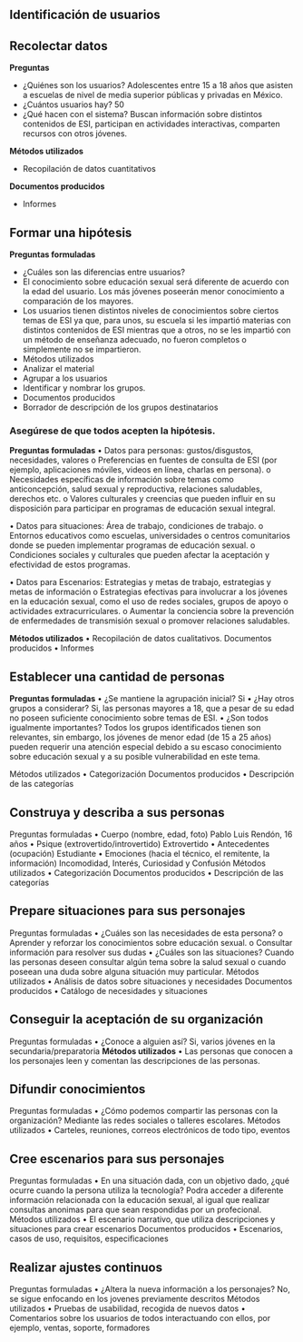 ## Identificación de usuarios
## **Recolectar datos**
   **Preguntas**
* ¿Quiénes son los usuarios?
Adolescentes entre 15 a 18 años que asisten a escuelas de nivel de media superior públicas y privadas en México.
* ¿Cuántos usuarios hay? 
50
* ¿Qué hacen con el sistema?
Buscan información sobre distintos contenidos de ESI, participan en actividades interactivas, comparten recursos con otros jóvenes.

**Métodos utilizados**
* Recopilación de datos cuantitativos

**Documentos producidos**
* Informes

##	Formar una hipótesis

**Preguntas formuladas**
* ¿Cuáles son las diferencias entre usuarios?
* El conocimiento sobre educación sexual será diferente de acuerdo con la edad del usuario. Los más jóvenes poseerán menor conocimiento a comparación de los mayores.
* Los usuarios tienen distintos niveles de conocimientos sobre ciertos temas de ESI ya que, para unos, su escuela si les impartió materias con distintos contenidos de ESI mientras que a otros, no se les impartió con un método de enseñanza adecuado, no fueron completos o simplemente no se impartieron. 
* Métodos utilizados
* 	Analizar el material
* 	Agrupar a los usuarios
* 	Identificar y nombrar los grupos.
* Documentos producidos
* 	Borrador de descripción de los grupos destinatarios




### Asegúrese de que todos acepten la hipótesis.
**Preguntas formuladas**
•	Datos para personas: gustos/disgustos, necesidades, valores
o	Preferencias en fuentes de consulta de ESI (por ejemplo, aplicaciones móviles, videos en línea, charlas en persona).
o	Necesidades específicas de información sobre temas como anticoncepción, salud sexual y reproductiva, relaciones saludables, derechos etc.
o	Valores culturales y creencias que pueden influir en su disposición para participar en programas de educación sexual integral.

•	Datos para situaciones: Área de trabajo, condiciones de trabajo.
o	Entornos educativos como escuelas, universidades o centros comunitarios donde se pueden implementar programas de educación sexual.
o	Condiciones sociales y culturales que pueden afectar la aceptación y efectividad de estos programas.

•	Datos para Escenarios: Estrategias y metas de trabajo, estrategias y metas de información
o	Estrategias efectivas para involucrar a los jóvenes en la educación sexual, como el uso de redes sociales, grupos de apoyo o actividades extracurriculares.
o	Aumentar la conciencia sobre la prevención de enfermedades de transmisión sexual o promover relaciones saludables.



**Métodos utilizados**
•	Recopilación de datos cualitativos.
Documentos producidos
•	Informes

## Establecer una cantidad de personas
**Preguntas formuladas**
•	¿Se mantiene la agrupación inicial?
Si
•	¿Hay otros grupos a considerar?
Si, las personas mayores a 18, que a pesar de su edad no poseen suficiente conocimiento sobre temas de ESI. 
•	¿Son todos igualmente importantes?
Todos los grupos identificados tienen son relevantes, sin embargo, los jóvenes de menor edad (de 15 a 25 años) pueden requerir una atención especial debido a su escaso conocimiento sobre educación sexual y a su posible vulnerabilidad en este tema.

Métodos utilizados
•	Categorización
Documentos producidos
•	Descripción de las categorías
## Construya y describa a sus personas
Preguntas formuladas
•	Cuerpo (nombre, edad, foto)
Pablo Luis Rendón, 16 años
•	Psique (extrovertido/introvertido)
Extrovertido 
•	Antecedentes (ocupación)
Estudiante
•	Emociones (hacia el técnico, el remitente, la información)
Incomodidad, Interés, Curiosidad y Confusión
Métodos utilizados
•	Categorización
Documentos producidos
•	Descripción de las categorías

##	Prepare situaciones para sus personajes
Preguntas formuladas
•	¿Cuáles son las necesidades de esta persona?
o	Aprender y reforzar los conocimientos sobre educación sexual.
o	Consultar información para resolver sus dudas
•	¿Cuáles son las situaciones?
Cuando las personas deseen consultar algún tema sobre la salud sexual o cuando poseean una duda sobre alguna situación muy particular.
Métodos utilizados
•	Análisis de datos sobre situaciones y necesidades
Documentos producidos
•	Catálogo de necesidades y situaciones

## Conseguir la aceptación de su organización
Preguntas formuladas
•	¿Conoce a alguien así?
Si, varios jóvenes en la secundaria/preparatoria
**Métodos utilizados**
•	Las personas que conocen a los personajes leen y comentan las descripciones de las personas.

## Difundir conocimientos
Preguntas formuladas
•	¿Cómo podemos compartir las personas con la organización?
Mediante las redes sociales o talleres escolares.
Métodos utilizados
•	Carteles, reuniones, correos electrónicos de todo tipo, eventos

## Cree escenarios para sus personajes
Preguntas formuladas
•	En una situación dada, con un objetivo dado, ¿qué ocurre cuando la persona utiliza la tecnología?
Podra acceder a diferente información relacionada con la educación sexual, al igual que realizar consultas anonimas para que sean respondidas por un profecional.
Métodos utilizados
•	El escenario narrativo, que utiliza descripciones y situaciones para crear escenarios
Documentos producidos
•	Escenarios, casos de uso, requisitos, especificaciones

## Realizar ajustes continuos
Preguntas formuladas
•	¿Altera la nueva información a los personajes?
No, se sigue enfocando en los jovenes previamente descritos
Métodos utilizados
•	Pruebas de usabilidad, recogida de nuevos datos
•	Comentarios sobre los usuarios de todos interactuando con ellos, por ejemplo, ventas, soporte, formadores

